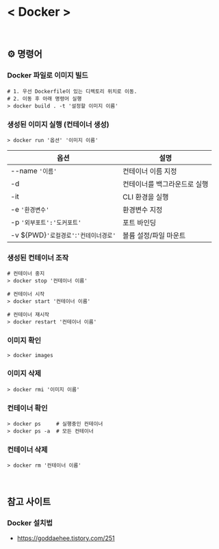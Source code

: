 # < Docker >

<br>

## ⚙️ 명령어

### Docker 파일로 이미지 빌드
```
# 1. 우선 Dockerfile이 있는 디렉토리 위치로 이동.
# 2. 이동 후 아래 명령어 실행
> docker build . -t '설정할 이미지 이름'
```

### 생성된 이미지 실행 (컨테이너 생성)
```
> docker run '옵션' '이미지 이름'
```

|옵션|설명|
|---|---|
|--name `'이름'`|컨테이너 이름 지정|
|-d|컨테이너를 백그라운드로 실행|
|-it|CLI 환경을 실행|
|-e `'환경변수'`|환경변수 지정|
|-p `'외부포트':'도커포트'`|포트 바인딩|
|-v ${PWD}`'로컬경로'`:`'컨테이너경로'`|볼륨 설정/파일 마운트|

### 생성된 컨테이너 조작
```
# 컨테이너 중지
> docker stop '컨테이너 이름'

# 컨테이너 시작
> docker start '컨테이너 이름'

# 컨테이너 재시작
> docker restart '컨테이너 이름'
```

### 이미지 확인
```
> docker images
```

### 이미지 삭제
```
> docker rmi '이미지 이름'
```

### 컨테이너 확인
```
> docker ps     # 실행중인 컨테이너
> docker ps -a  # 모든 컨테이너
```

### 컨테이너 삭제
```
> docker rm '컨테이너 이름'
```

<br>

## 참고 사이트

### Docker 설치법
- https://goddaehee.tistory.com/251

